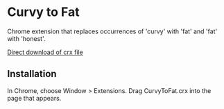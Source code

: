 Curvy to Fat
=============

Chrome extension that replaces occurrences of 'curvy' with 'fat' and 'fat' with 'honest'.

[Direct download of crx file](https://github.com/panicsteve/cloud-to-butt/blob/master/CurvyToFat.crx?raw=true)

Installation
------------

In Chrome, choose Window > Extensions.  Drag CurvyToFat.crx into the page that appears.
